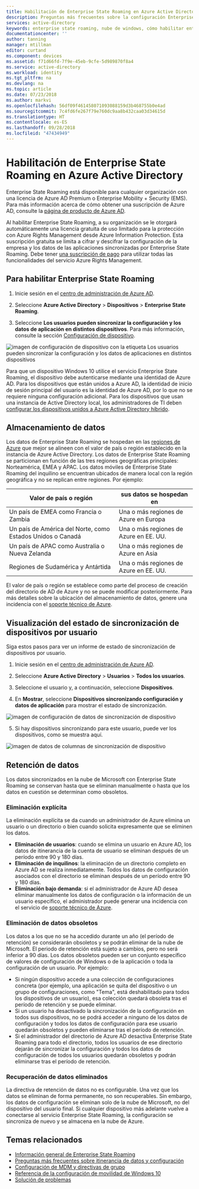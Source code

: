 ```yaml
---
title: Habilitación de Enterprise State Roaming en Azure Active Directory | Microsoft Docs
description: Preguntas más frecuentes sobre la configuración Enterprise State Roaming en dispositivos de Windows. Enterprise State Roaming proporciona a los usuarios una experiencia unificada a través de sus dispositivos de Windows y reduce el tiempo necesario para configurar un nuevo dispositivo.
services: active-directory
keywords: enterprise state roaming, nube de windows, cómo habilitar enterprise state roaming
documentationcenter: ''
author: tanning
manager: mtillman
editor: curtand
ms.component: devices
ms.assetid: f71d66fd-7f9e-45eb-9cfe-5d989870f8a4
ms.service: active-directory
ms.workload: identity
ms.tgt_pltfrm: na
ms.devlang: na
ms.topic: article
ms.date: 07/23/2018
ms.author: markvi
ms.openlocfilehash: 56df09f461458071093088159d3b468755b0e4ad
ms.sourcegitcommit: 7c4fd6fe267f79e760dc9aa8b432caa03d34615d
ms.translationtype: HT
ms.contentlocale: es-ES
ms.lasthandoff: 09/28/2018
ms.locfileid: "47434949"
---
```

# <a name="enable-enterprise-state-roaming-in-azure-active-directory"></a>Habilitación de Enterprise State Roaming en Azure Active Directory
Enterprise State Roaming está disponible para cualquier organización con una licencia de Azure AD Premium o Enterprise Mobility + Security (EMS). Para más información acerca de cómo obtener una suscripción de Azure AD, consulte la [página de producto de Azure AD](https://azure.microsoft.com/services/active-directory).

Al habilitar Enterprise State Roaming, a su organización se le otorgará automáticamente una licencia gratuita de uso limitado para la protección con Azure Rights Management desde Azure Information Protection. Esta suscripción gratuita se limita a cifrar y descifrar la configuración de la empresa y los datos de las aplicaciones sincronizadas por Enterprise State Roaming. Debe tener [una suscripción de pago](https://azure.microsoft.com/pricing/details/information-protection/) para utilizar todas las funcionalidades del servicio Azure Rights Management.

## <a name="to-enable-enterprise-state-roaming"></a>Para habilitar Enterprise State Roaming

1. Inicie sesión en el [centro de administración de Azure AD](https://aad.portal.azure.com/).

2. Seleccione **Azure Active Directory** &gt; **Dispositivos** &gt; **Enterprise State Roaming**.

3. Seleccione **Los usuarios pueden sincronizar la configuración y los datos de aplicación en distintos dispositivos**. Para más información, consulte la sección [Configuración de dispositivo](https://docs.microsoft.com/azure/active-directory/device-management-azure-portal).
  
  ![imagen de configuración de dispositivo con la etiqueta Los usuarios pueden sincronizar la configuración y los datos de aplicaciones en distintos dispositivos](./media/active-directory-windows-enterprise-state-roaming-enable/device-settings.png)
  
Para que un dispositivo Windows 10 utilice el servicio Enterprise State Roaming, el dispositivo debe autenticarse mediante una identidad de Azure AD. Para los dispositivos que están unidos a Azure AD, la identidad de inicio de sesión principal del usuario es la identidad de Azure AD, por lo que no se requiere ninguna configuración adicional. Para los dispositivos que usan una instancia de Active Directory local, los administradores de TI deben [configurar los dispositivos unidos a Azure Active Directory híbrido](https://docs.microsoft.com/azure/active-directory/devices/hybrid-azuread-join-manual-steps). 

## <a name="data-storage"></a>Almacenamiento de datos
Los datos de Enterprise State Roaming se hospedan en las [regiones de Azure](https://azure.microsoft.com/regions/) que mejor se alineen con el valor de país o región establecido en la instancia de Azure Active Directory. Los datos de Enterprise State Roaming se particionan en función de las tres regiones geográficas principales: Norteamérica, EMEA y APAC. Los datos móviles de Enterprise State Roaming del inquilino se encuentran ubicados de manera local con la región geográfica y no se replican entre regiones.  Por ejemplo: 

Valor de país o región | sus datos se hospedan en
---------------------|-------------------------
Un país de EMEA como Francia o Zambia | Una o más regiones de Azure en Europa 
Un país de América del Norte, como Estados Unidos o Canadá | Una o más regiones de Azure en EE. UU.
Un país de APAC como Australia o Nueva Zelanda | Una o más regiones de Azure en Asia
Regiones de Sudamérica y Antártida | Una o más regiones de Azure en EE. UU.

El valor de país o región se establece como parte del proceso de creación del directorio de AD de Azure y no se puede modificar posteriormente. Para más detalles sobre la ubicación del almacenamiento de datos, genere una incidencia con el [soporte técnico de Azure](https://azure.microsoft.com/support/options/).

## <a name="view-per-user-device-sync-status"></a>Visualización del estado de sincronización de dispositivos por usuario
Siga estos pasos para ver un informe de estado de sincronización de dispositivos por usuario.

1. Inicie sesión en el [centro de administración de Azure AD](https://aad.portal.azure.com/).

2. Seleccione **Azure Active Directory** &gt; **Usuarios** &gt; **Todos los usuarios**.

3. Seleccione el usuario y, a continuación, seleccione **Dispositivos**.

4. En **Mostrar**, seleccione **Dispositivos sincronizando configuración y datos de aplicación** para mostrar el estado de sincronización.
  
  ![imagen de configuración de datos de sincronización de dispositivo](./media/active-directory-windows-enterprise-state-roaming-enable/sync-status.png)
  
5. Si hay dispositivos sincronizando para este usuario, puede ver los dispositivos, como se muestra aquí.
  
  ![imagen de datos de columnas de sincronización de dispositivo](./media/active-directory-windows-enterprise-state-roaming-enable/device-status-row.png)

## <a name="data-retention"></a>Retención de datos
Los datos sincronizados en la nube de Microsoft con Enterprise State Roaming se conservan hasta que se eliminan manualmente o hasta que los datos en cuestión se determinan como obsoletos. 

### <a name="explicit-deletion"></a>Eliminación explícita
La eliminación explícita se da cuando un administrador de Azure elimina un usuario o un directorio o bien cuando solicita expresamente que se eliminen los datos.

* **Eliminación de usuarios**: cuando se elimina un usuario en Azure AD, los datos de itinerancia de la cuenta de usuario se eliminan después de un período entre 90 y 180 días. 
* **Eliminación de inquilinos**: la eliminación de un directorio completo en Azure AD se realiza inmediatamente. Todos los datos de configuración asociados con el directorio se eliminan después de un período entre 90 y 180 días. 
* **Eliminación bajo demanda**: si el administrador de Azure AD desea eliminar manualmente los datos de configuración o la información de un usuario específico, el administrador puede generar una incidencia con el servicio de [soporte técnico de Azure](https://azure.microsoft.com/support/). 

### <a name="stale-data-deletion"></a>Eliminación de datos obsoletos
Los datos a los que no se ha accedido durante un año (el período de retención) se considerarán obsoletos y se podrán eliminar de la nube de Microsoft. El periodo de retención está sujeto a cambios, pero no será inferior a 90 días. Los datos obsoletos pueden ser un conjunto específico de valores de configuración de Windows o de la aplicación o toda la configuración de un usuario. Por ejemplo: 

* Si ningún dispositivo accede a una colección de configuraciones concreta (por ejemplo, una aplicación se quita del dispositivo o un grupo de configuraciones, como "Tema", está deshabilitado para todos los dispositivos de un usuario), esa colección quedará obsoleta tras el período de retención y se puede eliminar. 
* Si un usuario ha desactivado la sincronización de la configuración en todos sus dispositivos, no se podrá acceder a ninguno de los datos de configuración y todos los datos de configuración para ese usuario quedarán obsoletos y pueden eliminarse tras el período de retención. 
* Si el administrador del directorio de Azure AD desactiva Enterprise State Roaming para todo el directorio, todos los usuarios de ese directorio dejarán de sincronizar la configuración y todos los datos de configuración de todos los usuarios quedarán obsoletos y podrán eliminarse tras el período de retención. 

### <a name="deleted-data-recovery"></a>Recuperación de datos eliminados
La directiva de retención de datos no es configurable. Una vez que los datos se eliminan de forma permanente, no son recuperables. Sin embargo, los datos de configuración se eliminan solo de la nube de Microsoft, no del dispositivo del usuario final. Si cualquier dispositivo más adelante vuelve a conectarse al servicio Enterprise State Roaming, la configuración se sincroniza de nuevo y se almacena en la nube de Azure.

## <a name="related-topics"></a>Temas relacionados
* [Información general de Enterprise State Roaming](active-directory-windows-enterprise-state-roaming-overview.md)
* [Preguntas más frecuentes sobre itinerancia de datos y configuración](active-directory-windows-enterprise-state-roaming-faqs.md)
* [Configuración de MDM y directivas de grupo](active-directory-windows-enterprise-state-roaming-group-policy-settings.md)
* [Referencia de la configuración de movilidad de Windows 10](active-directory-windows-enterprise-state-roaming-windows-settings-reference.md)
* [Solución de problemas](active-directory-windows-enterprise-state-roaming-troubleshooting.md)
